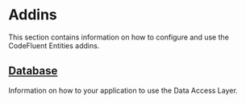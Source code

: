 # Addins

This section contains information on how to configure and use the CodeFluent Entities addins.

## [Database](addins/application_configuration.md)

Information on how to your application to use the Data Access Layer.